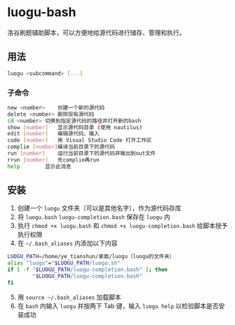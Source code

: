# luogu-bash

洛谷刷题辅助脚本，可以方便地给源代码进行储存、管理和执行。

## 用法

```bash
luogu <subcommand> [...]
```

### 子命令

```bash
new <number>	创建一个新的源代码
delete <number>	删除现有源代码
cd <number>	切换到指定源代码的路径并打开新的bash
show [number]	显示源代码目录 (使用 nautilus)
edit [number]	编辑源代码、输入
code [number]	用 Visual Studio Code 打开工作区
complie	[number]编译当前目录下的源代码
run [number]	运行当前目录下的源代码并输出到out文件
rrun [number]	先complie再run
help		显示此消息
```

## 安装

1. 创建一个 `luogu` 文件夹（可以是其他名字），作为源代码存库
2. 将 `luogu.bash` `luogu-completion.bash` 保存在 `luogu` 内
3. 执行 `chmod +x luogu.bash` 和 `chmod +x luogu-completion.bash` 给脚本授予执行权限
4. 在 `~/.bash_aliases` 内添加以下内容
```bash
LUOGU_PATH=/home/ye_tianshun/桌面/luogu（luogu的文件夹）
alias "luogu"="$LUOGU_PATH/luogu.sh"
if [ -f "$LUOGU_PATH/luogu-completion.bash" ]; then
        "$LUOGU_PATH/luogu-completion.bash"
fi
```
5. 用 `source ~/.bash_aliases` 加载脚本
6. 在 `bash` 内输入 `luogu` 并按两下 Tab 键，输入 `luogu help` 以检验脚本是否安装成功

<!-- hello dream! -->
